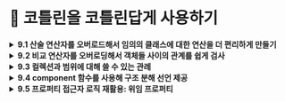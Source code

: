 # 📌 코틀린을 코틀린답게 사용하기 

<details>
<summary><strong>9.1 산술 연산자를 오버로드해서 임의의 클래스에 대한 연산을 더 편리하게 만들기</strong></summary>
  
- 코틀린에서 관례를 사용하는 가장 단순한 예는 산술 연산자

## 9.1.1 plus, times, divide 등: 이항 산술 연산 오버로딩

```kotlin
data class Point(val x: Int, val y: Int) {
    operator fun plus(other: Point): Point {
        return Point(x + other.x, y + other.y)
    }
}
```

```kotlin
fun main() {
	val p1 = Point(10, 20)
	val p2 = Point(30, 40)
	println(p1 + p2) // 기호를 쓰면 plus 함수가 호출 
	// Point(x=40, y=60)
}
```

- `plus` 함수 앞에 `operator` 키워드를 붙여야 한다는 점
- 연산자를 오버로딩하는 함수 앞에는 반드시 `operator` 가 있어야함
- `operator` 키워드를 붙임으로 써 어떤 함수가 관례를 따르는 함수임을 명확히 할 수 있음
- 실수로 관례에서 사용하는 함수 이름을 사용하는 경우를 막아줌
- **함수 이름**(`plus`, `minus`, `times`, `div` 등)과 **`operator`** 키워드를 맞추면, 표준 연산자(`+`, `-`, `*`, `/`)를 그대로 사용 가능

## 9.1.2 연산을 적용한 다음에 그 결과를 바로 대입: 복합 연산자 오버로딩

- `plus` 와 같은 연산자를 오버로딩하면 코틀린은 `+` 연산자뿐 아니라 그와 관련 있는 연산자인 `+=` 도 자동으로 함께 지원 `+=` , `-=` 등의 연산자는 `복합 대입 연산자`라고 부름

## 9.1.3 피연산자가 1개뿐인 연산자: 단한 연산자 오버로딩

- 단항 연산자를 오버로딩하는 절차도 이항 연산자와 마찬가지
- 미리 정해진 이름의 함수를 선언하면서 `operator` 로 표시하면 됨

```kotlin
data class Point(val x: Int, val y: Int) {
    // -point
    operator fun unaryMinus(): Point =
        Point(-x, -y)

    // ++point
    operator fun inc(): Point =
        Point(x + 1, y + 1)

    // --point
    operator fun dec(): Point =
        Point(x - 1, y - 1)
}
```

```kotlin
fun main() {
    val p = Point(3, 5)

    val neg = -p
    println(neg)   // Point(x=-3, y=-5)

    val p2 = p.inc()    // 혹은 ++p
    println(p2)   // Point(x=4, y=6)

    var p3 = p
    p3++
    println(p3)   // Point(x=4, y=6)

    val p4 = p3.dec()   // 혹은 --p3
    println(p4)   // Point(x=3, y=5)
}
```
</details>

<details>
<summary><strong>9.2 비교 연산자를 오버로딩해서 객체들 사이의 관계를 쉽게 검사 </strong></summary>
	
- 코틀린에서는 산술 연산자와 마찬가지로 기본 타입 값뿐 아니라 모든 객체에 대해 비교 연산(`==`, `!=`, `>`, `<`) 등를 수행할 수 있음
- `equals`, `compareTo` 를 호출해야 하는 자바와 달리 코틀린에서는  `==` 비교 연산자를 직접 사용할 수 있어 비교 코드가 더 간결하며 이해하기 쉬움

## 9.2.1 동등성 연산자: equals

- 코틀린의 `==` 연산자는 내부적으로 `a?.equals(b) ?: (b === null)` 을 호출
- **참조 동일성**을 직접 비교하려면 `===` ,`!==` 사용

## 9.2.2 순서 연산자: compareTo (<, >, ≤, ≥)

- **`operator fun compareTo(other): Int`** 을 구현
- **양수/0/음수** 반환에 따라 <, ==, > 같은 연산자 지원
- **멤버 함수**로 직접 구현하거나, **확장 함수**로도 활용 가능
</details>


<details>
<summary><strong>9.3  컬렉션과 범위에 대해 쓸 수 있는 관례</strong></summary>
- 컬렉션을 다룰 때 가장 많이 쓰는 연산은 인덱스를 사용해 원소를 읽거나 쓰는 연산과 어떤 값이 컬렉션에 속해 있는지 검사하는 연산임

## 9.3.1 인덱스로 원소 접근: get과 set

- 코틀린 컬렉션(`List`, `Map` 등)는 `operator fun get(index)` 와 `operator fun set(index, value`) 를 제공해, 인덱스 연산자([]) 문법을 사용할 수 있게 해 줌
- **불변 컬렉션 vs 가변 컬렉션**
    - `List<T>` 는 읽기 전용이므로 `get(index)` 만 지원
    - `MutableList<T>` 는 `get` 과 `set` 둘 다 지원해 요소 변경이 가능

## 9.3.2 어떤 객체가 컬렉션에 들어있는지 검사: in 관례

- **`contains` 연산자 함수**
- 컬렉션(List, Set, Map 등)에는 `operator fun contains(element: T): Boolean` 가 정의되어 있어, 특정 원소가 컬렉션에 포함되어 있는지를 검사할 수 있음
- `in` 연산자는 내부적으로 `contains`호출

```kotlin
val nums = listOf(1, 2, 3)
println(2 in nums)    // nums.contains(2) → true
println(5 !in nums)   // !nums.contains(5) → true
```

- **불변 vs 가변 컬렉션**
    - `List<T>` / `Set<T>` 등 읽기 전용 컬렉션에서도 `contains` 만 있어 `in` 연산이 가능
    - `MutableList<T>` / `MutableSet<T>` 에도 동일하게 `in` / `!in` 사용 가능.
- **Map의 키 검사**
    - `Map<K, V>` 의 경우 `operator fun contains(key: K): Boolean` 가 키 검사용으로 정의되어 있음
    
    ```kotlin
    val map = mapOf("a" to 1, "b" to 2)
    if ("a" in map) { /* true */ }
    ```
    
- **문자열과 범위에도 적용**

```kotlin
"ell" in "Hello"  // true
```

## 9.3.3 객체로부터 범위 만들기: rangeTo와 rangeUtil 관례

- `a..b` 구문은 내부적으로 `a.rangeTo(b)`를 호출
- ex) `a..b` → `a.rangeTo(b)` (끝값 포함)
- `a until b` → 끝값 미포함 범위
- 커스텀 타입에 rangeTo/until을 정의하면 for (x in …) 같은 범위 반복을 직접 지원할 수 있습니다.

## 9.3.4 자신의 타입에 대해 루프 수행: iterator 관례

- **for-루프와 iterator**
    - Kotlin의 for (item in collection) 구문은 내부적으로 다음 과정을 거침
        - 대상 객체에 `operator fun iterator(): Iterator<T>` 가 있는지 확인
        - 반환된 `Iterator<T>`에서 `hasNext()`와 `next()`를 반복 호출
- **Iterator 인터페이스**
    
    ```kotlin
    interface Iterator<out T> {
      fun hasNext(): Boolean
      fun next(): T
    }
    ```
    
    - `hasNext()`가 `true`인 동안 `next()`를 호출해 순차적으로 요소를 꺼냄
</details>

<details>
<summary><strong>9.4 component 함수를 사용해 구조 분해 선언 제공</strong></summary>
	
- 구조 분해 선언를 사용하면 복합적인 값을 분해해서 별도의 여러 자역 변수를 한꺼번에 초기화할 수 있음
- 복합적인 값을 **여러 변수로 한꺼번에 분해**해서 초기화하는 문법
- 예: `val (name, age) = person`

---

- **작동 원리**
    - 구조 분해 선언은 `componentN()` 함수들을 호출하여 동작함.
    - 예를 들어, `val (a, b) = obj` → 내부적으로 `obj.component1()`과 `obj.component2()` 호출됨.

---

- **사용 조건**
    - 클래스에 `componentN()` 함수가 정의되어 있어야 함.
    - **`data class`**는 자동으로 `componentN()` 함수를 생성해줌.

```kotlin
class Point(val x: Int, val y: Int) {
    operator fun component1() = x
    operator fun component2() = y
}

val (x, y) = Point(10, 20)
```
</details>

<details>
<summary><strong>9.5 프로퍼티 접근자 로직 재활용: 위임 프로퍼티</strong></summary>
	
## 9.5.1 위임 프로퍼티의 기본 문법과 내부 동작

- **프로퍼티의 getter/setter 로직을 다른 객체에 위임**하는 방식
- 공통된 로직을 재사용할 수 있어 중복 제거와 코드 간결화에 유리함

```kotlin
val property by delegate
```

• `delegate`는 `getValue` / `setValue` 함수를 가진 객체여야 함

## 9.5.2 위임 프로퍼티 사용: by lazy()를 사용한 지연 초기화

- 지연 초기화는 객체의 일부분을 초기화하지 않고 남겨뒀다가 실제로 그 부분의 값이 필요할 경우 초기화할 때 흔히 쓰이는 패턴

```kotlin
val name: String by lazy {
    println("계산 중...")
    "Kotlin"
}
```

- **표준 위임 프로퍼티 종류**
    - `lazy` → 지연 초기화
    - `observable` → 값 변경 감지
    - `vetoable` → 변경 조건 검사
    - `Delegates.notNull<T>()`→ 반드시 나중에 초기화돼야 할 값에 사용
</details>

